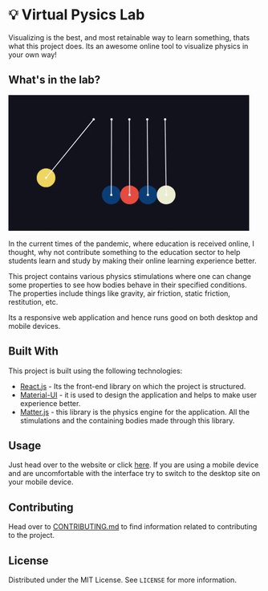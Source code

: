 # 💡 Virtual Pysics Lab

Visualizing is the best, and most retainable way to learn something, thats what this project does. Its an awesome online tool to visualize physics in your own way!

## What's in the lab?

![newtons-cradle](./src/images/newtons-cradle.gif)

In the current times of the pandemic, where education is received online, I thought, why not contribute something to the education sector to help students learn and study by making their online learning experience better.

This project contains various physics stimulations where one can change some properties to see how bodies behave in their specified conditions. The properties include things like gravity, air friction, static friction, restitution, etc.

Its a responsive web application and hence runs good on both desktop and mobile devices.

## Built With

This project is built using the following technologies:

- [React.js](https://reactjs.org/) - Its the front-end library on which the project is structured.
- [Material-UI](https://material-ui.com/) - it is used to design the application and helps to make user experience better.
- [Matter.js](https://brm.io/matter-js/) - this library is the physics engine for the application. All the stimulations and the containing bodies made through this library.

## Usage

Just head over to the website or click [here](https://virtual-physics-lab.netlify.app/).
If you are using a mobile device and are uncomfortable with the interface try to switch to the desktop site on your mobile device.

<!-- CONTRIBUTING -->

## Contributing

Head over to [CONTRIBUTING.md](./CONTRIBUTING.md) to find information related to contributing to the project.

<!-- LICENSE -->

## License

Distributed under the MIT License. See `LICENSE` for more information.

